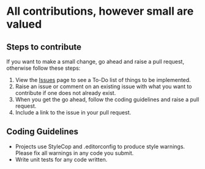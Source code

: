 # All contributions, however small are valued

## Steps to contribute

If you want to make a small change, go ahead and raise a pull request, otherwise
follow these steps:

1. View the [Issues](https://github.com/storm-software/monorepo-template/issues)
   page to see a To-Do list of things to be implemented.
2. Raise an issue or comment on an existing issue with what you want to
   contribute if one does not already exist.
3. When you get the go ahead, follow the coding guidelines and raise a pull
   request.
4. Include a link to the issue in your pull request.

## Coding Guidelines

- Projects use StyleCop and .editorconfig to produce style warnings. Please fix
  all warnings in any code you submit.
- Write unit tests for any code written.
